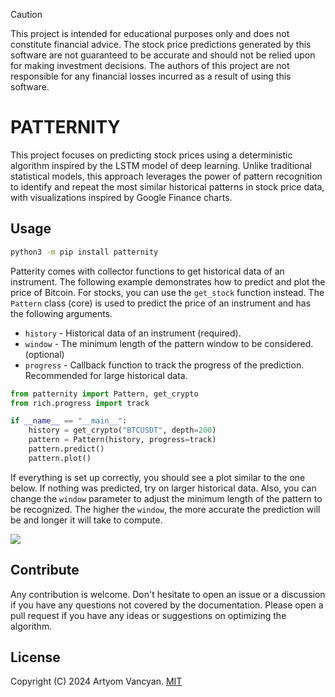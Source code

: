 > [!CAUTION]  
> This project is intended for educational purposes only and does not constitute financial advice. The stock price
> predictions generated by this software are not guaranteed to be accurate and should not be relied upon for making
> investment decisions. The authors of this project are not responsible for any financial losses incurred as a result of
> using this software.

# PATTERNITY

This project focuses on predicting stock prices using a deterministic algorithm inspired by the LSTM model of deep
learning. Unlike traditional statistical models, this approach leverages the power of pattern recognition to identify
and repeat the most similar historical patterns in stock price data, with visualizations inspired by Google Finance
charts.

## Usage

```bash
python3 -m pip install patternity
```

Patterity comes with collector functions to get historical data of an instrument. The following example demonstrates how
to predict and plot the price of Bitcoin. For stocks, you can use the `get_stock` function instead. The `Pattern`
class (core) is used to predict the price of an instrument and has the following arguments.

- `history` - Historical data of an instrument (required).
- `window` - The minimum length of the pattern window to be considered. (optional)
- `progress` - Callback function to track the progress of the prediction. Recommended for large historical data.

```python
from patternity import Pattern, get_crypto
from rich.progress import track

if __name__ == "__main__":
    history = get_crypto("BTCUSDT", depth=200)
    pattern = Pattern(history, progress=track)
    pattern.predict()
    pattern.plot()
```

If everything is set up correctly, you should see a plot similar to the one below. If nothing was predicted, try on
larger historical data. Also, you can change the `window` parameter to adjust the minimum length of the pattern to be
recognized. The higher the `window`, the more accurate the prediction will be and longer it will take to compute.

![](https://github.com/user-attachments/assets/516c5acb-8324-4af1-9a7f-869acd185fb8)

## Contribute

Any contribution is welcome. Don't hesitate to open an issue or a discussion if you have any questions not covered by
the documentation. Please open a pull request if you have any ideas or suggestions on optimizing the algorithm.

## License

Copyright (C) 2024 Artyom Vancyan. [MIT](https://github.com/ArtyomVancyan/patternity/blob/master/LICENSE)
